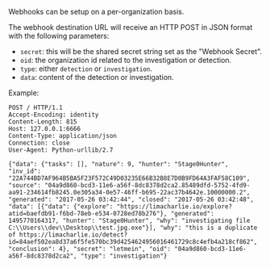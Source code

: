 Webhooks can be setup on a per-organization basis.

The webhook destination URL will receive an HTTP POST in JSON format with the following parameters:
* `secret`: this will be the shared secret string set as the "Webhook Secret".
* `oid`: the organization id related to the investigation or detection.
* `type`: either `detection` or `investigation`.
* `data`: content of the detection or investigation.

Example:
```
POST / HTTP/1.1
Accept-Encoding: identity
Content-Length: 815
Host: 127.0.0.1:6666
Content-Type: application/json
Connection: close
User-Agent: Python-urllib/2.7

{"data": {"tasks": [], "nature": 9, "hunter": "Stage0Hunter", "inv_id": "22A744BD7AF964B5BA5F23F572C49D03235E66B32B8E7D0B9FD64A3FAF58C109", "source": "04a9d860-bcd3-11e6-a56f-8dc8378d2ca2.85489dfd-5752-4fd9-aa91-234614fb8245.0e305a34-0e57-46ff-b695-22ac37b4642e.10000000.2", "generated": "2017-05-26 03:42:44", "closed": "2017-05-26 03:42:48", "data": [{"data": {"explore": "https://limacharlie.io/explore?atid=baefdb91-f6bd-78eb-e534-0728ed78b276"}, "generated": 1495770164317, "hunter": "Stage0Hunter", "why": "investigating file C:\\Users\\dev\\Desktop\\test.jpg.exe"}], "why": "this is a duplicate of https://limacharlie.io/detect?id=84aef502ea8d37a6f5fe570bc39d4254624956016461729c8c4efb4a218cf862", "conclusion": 4}, "secret": "letmein", "oid": "04a9d860-bcd3-11e6-a56f-8dc8378d2ca2", "type": "investigation"}
```